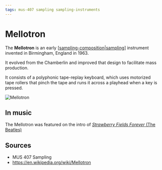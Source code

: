 ```yaml
---
tags: mus-407 sampling sampling-instruments
---
```


# Mellotron

The **Mellotron** is an early [[sampling-composition|sampling]] instrument invented in Birmingham, England in 1963.

It evolved from the Chamberlin and improved that design to facilitate mass production.

It consists of a polyphonic tape-replay keyboard, which uses motorized tape rollers that pinch the tape and runs it across a playhead when a key is pressed.

![Mellotron](/attachments/mellotron.png)

## In music

The Mellotron was featured on the intro of [_Strawberry Fields Forever_ (The Beatles)](https://open.spotify.com/track/3Am0IbOxmvlSXro7N5iSfZ?si=b8928693a63f412d)

## Sources

- MUS 407 Sampling
- <https://en.wikipedia.org/wiki/Mellotron>

[//begin]: # "Autogenerated link references for markdown compatibility"
[sampling-composition|sampling]: sampling-composition "Sampling (composition)"
[//end]: # "Autogenerated link references"
